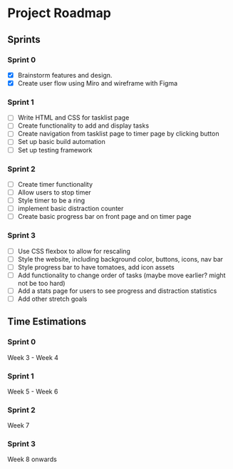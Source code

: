 # Project Roadmap

## Sprints

### Sprint 0
- [x] Brainstorm features and design. 
- [x] Create user flow using Miro and wireframe with Figma

### Sprint 1
- [ ] Write HTML and CSS for tasklist page
- [ ] Create functionality to add and display tasks
- [ ] Create navigation from tasklist page to timer page by clicking button
- [ ] Set up basic build automation
- [ ] Set up testing framework 

### Sprint 2
- [ ] Create timer functionality
- [ ] Allow users to stop timer
- [ ] Style timer to be a ring
- [ ] implement basic distraction counter
- [ ] Create basic progress bar on front page and on timer page

### Sprint 3
- [ ] Use CSS flexbox to allow for rescaling
- [ ] Style the website, including background color, buttons, icons, nav bar
- [ ] Style progress bar to have tomatoes, add icon assets
- [ ] Add functionality to change order of tasks (maybe move earlier? might not be too hard)
- [ ] Add a stats page for users to see progress and distraction statistics
- [ ] Add other stretch goals

## Time Estimations

### Sprint 0
Week 3 - Week 4

### Sprint 1
Week 5 - Week 6

### Sprint 2
Week 7

### Sprint 3
Week 8 onwards
